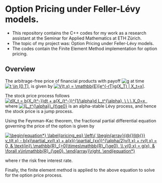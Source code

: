 # Option Pricing under Feller-Lévy models. 

* This repository contains the C++ codes for my work as a research assistant at the Seminar for Applied Mathematics at ETH Zürich. 
* The topic of my project was: Option Pricing under Feller-Lévy models. 
* The codes contain the Finite Element Method implementation for option pricing. 

## Overview
The arbitrage-free price of financial products with payoff <a href="https://www.codecogs.com/eqnedit.php?latex=g" target="_blank"><img src="https://latex.codecogs.com/gif.latex?g" title="g" /></a> at time <a href="https://www.codecogs.com/eqnedit.php?latex=t&space;\in&space;[0,T]" target="_blank"><img src="https://latex.codecogs.com/gif.latex?t&space;\in&space;[0,T]" title="t \in [0,T]" /></a>, is given by
<a href="https://www.codecogs.com/eqnedit.php?latex=V(t,x)&space;=&space;\mathbb{E}[e^{-rT}g(X_T)&space;|&space;X_t=x]" target="_blank"><img src="https://latex.codecogs.com/gif.latex?V(t,x)&space;=&space;\mathbb{E}[e^{-rT}g(X_T)&space;|&space;X_t=x]" title="V(t,x) = \mathbb{E}[e^{-rT}g(X_T) | X_t=x]" /></a>.

The stock price process follows <a href="https://www.codecogs.com/eqnedit.php?latex=dX_t&space;=&space;b(X_{t^-})dt&space;&plus;&space;a(X_{t^-})^{1/\alpha}d&space;L_t^{\alpha},&space;\&space;\&space;\&space;X_0=x," target="_blank"><img src="https://latex.codecogs.com/gif.latex?dX_t&space;=&space;b(X_{t^-})dt&space;&plus;&space;a(X_{t^-})^{1/\alpha}d&space;L_t^{\alpha},&space;\&space;\&space;\&space;X_0=x," title="dX_t = b(X_{t^-})dt + a(X_{t^-})^{1/\alpha}d L_t^{\alpha}, \ \ \ X_0=x," /></a>, where  <a href="https://www.codecogs.com/eqnedit.php?latex=(L_t^{\alpha})_{t\ge0}" target="_blank"><img src="https://latex.codecogs.com/gif.latex?(L_t^{\alpha})_{t\ge0}" title="(L_t^{\alpha})_{t\ge0}" /></a> is an alpha-stable Lévy process, and hence the stock price is a jump process.

Using the Feynman-Kac theorem, the fractional partial differential equation governing the price of the option is given by

<a href="https://www.codecogs.com/eqnedit.php?latex=\begin{equation*}&space;\label{pricing_eq}&space;\left\{&space;\begin{array}{@{}ll@{}}&space;v_t(t,x)&space;-&space;b(x)\partial_xv(t,x)&space;&plus;&space;a(x)(-\partial_{xx})^{\alpha/2}v(t,x)&space;&plus;&space;rv(t,x)&space;=&space;0,&space;&&space;\text{in}\&space;\mathbb{R}_{>0}\times\mathbb{R}_{\ge0},&space;\\&space;v(0,x)&space;=&space;g(x),&space;&&space;\forall&space;x\in\mathbb{R}_{\ge0}.&space;\end{array}\right.&space;\end{equation*}" target="_blank"><img src="https://latex.codecogs.com/gif.latex?\begin{equation*}&space;\label{pricing_eq}&space;\left\{&space;\begin{array}{@{}ll@{}}&space;v_t(t,x)&space;-&space;b(x)\partial_xv(t,x)&space;&plus;&space;a(x)(-\partial_{xx})^{\alpha/2}v(t,x)&space;&plus;&space;rv(t,x)&space;=&space;0,&space;&&space;\text{in}\&space;\mathbb{R}_{>0}\times\mathbb{R}_{\ge0},&space;\\&space;v(0,x)&space;=&space;g(x),&space;&&space;\forall&space;x\in\mathbb{R}_{\ge0}.&space;\end{array}\right.&space;\end{equation*}" title="\begin{equation*} \label{pricing_eq} \left\{ \begin{array}{@{}ll@{}} v_t(t,x) - b(x)\partial_xv(t,x) + a(x)(-\partial_{xx})^{\alpha/2}v(t,x) + rv(t,x) = 0, & \text{in}\ \mathbb{R}_{>0}\times\mathbb{R}_{\ge0}, \\ v(0,x) = g(x), & \forall x\in\mathbb{R}_{\ge0}. \end{array}\right. \end{equation*}" /></a>

where r the risk free interest rate.

Finally, the finite element method is applied to the above equation to solve for the option price process. 

